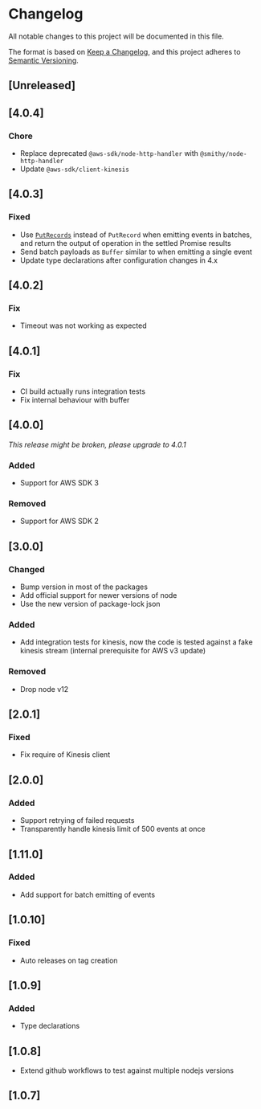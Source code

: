 # Changelog

All notable changes to this project will be documented in this file.

The format is based on [Keep a Changelog](https://keepachangelog.com/en/1.0.0/),
and this project adheres to [Semantic Versioning](https://semver.org/spec/v2.0.0.html).

## [Unreleased]
## [4.0.4]

### Chore
- Replace deprecated `@aws-sdk/node-http-handler` with `@smithy/node-http-handler`
- Update `@aws-sdk/client-kinesis`

## [4.0.3]

### Fixed
- Use [`PutRecords`](https://docs.aws.amazon.com/kinesis/latest/APIReference/API_PutRecords.html) instead of `PutRecord` when emitting events in batches, and return the output of operation in the settled Promise results
- Send batch payloads as `Buffer` similar to when emitting a single event
- Update type declarations after configuration changes in 4.x

## [4.0.2]

### Fix
- Timeout was not working as expected

## [4.0.1]

### Fix
- CI build actually runs integration tests
- Fix internal behaviour with buffer

## [4.0.0]

*This release might be broken, please upgrade to 4.0.1*

### Added
- Support for AWS SDK 3

### Removed

- Support for AWS SDK 2

## [3.0.0]

### Changed

- Bump version in most of the packages
- Add official support for newer versions of node
- Use the new version of package-lock json

### Added
- Add integration tests for kinesis, now the code is tested against a  fake kinesis stream (internal prerequisite for AWS v3 update)

### Removed

- Drop node v12

## [2.0.1]

### Fixed

- Fix require of Kinesis client

## [2.0.0]

### Added

- Support retrying of failed requests
- Transparently handle kinesis limit of 500 events at once

## [1.11.0]

### Added

- Add support for batch emitting of events

## [1.0.10]

### Fixed

- Auto releases on tag creation

## [1.0.9]

### Added

- Type declarations

## [1.0.8]

- Extend github workflows to test against multiple nodejs versions

## [1.0.7]

